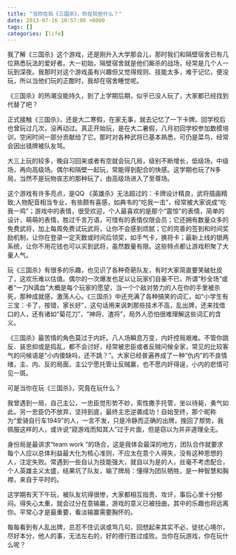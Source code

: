 ```yaml
---
title: "当你在玩《三国杀》，你在玩些什么？"
date: 2013-07-16 10:57:00 +0800
tags: []
categories: [life]
---
```


我了解《三国杀》这个游戏，还是刚升入大学那会儿，那时我们和隔壁宿舍已有几位熟悉玩法的爱好者。大一初始，隔壁宿舍就是他们厮杀的战场，经常是几个人一玩到深夜。我那时对这个游戏虽有兴趣但又觉得规则、技能太多，难于记忆，便没玩，所以当他们玩的正酣时，我却在宿舍睡觉呢。

<!--more-->

《三国杀》的热潮没能持久，到了上学期后期，似乎已没人玩了，大家都已经找到代替了吧？

正式接触《三国杀》，还是大二寒假，在家无事，就去记忆了一下卡牌。回学校后也曾玩过几次，没再动过。真正开始玩，是在大二暑假，八月初回学校参加数模培训，空闲时间一部分贡献给了它。那时对各种武将已基本熟悉，可仍是菜鸟，经常会因出错牌被队友骂。

大三上玩的较多，晚自习回来或者有空就会玩几局，级别不断增长，低级场，中级场，再向高级场。偶尔和隔壁一起玩，常能得到配合的快感。这学期也玩了N多局，当然不是玩物丧志的那种玩了，由高级场进入了至尊场。

这个游戏有许多亮点，是QQ 《英雄杀》无法超过的：卡牌设计精良，武将插画精致;人物配音相当专业，有些颇有喜感，如典韦的“吃我一击”，经常被大家说成“吃我一鸡”；游戏中的表情，很受欢迎，个人最喜欢的是那个“震惊”的表情，简单的设计，萌萌的表情，胜过千言万语，可惜有的表情仅限会员；它还拥有数量众多的免费武将，加上每周免费试玩武将，让你不会感到烦腻；它的完善的签到和时间奖励机制，让你在登录一定天数或时间后领奖，如手气卡，换将卡；最新上线的银两系统，让你不用花钱也可以买到武将，虽然数量有限。这些特点都让游戏积聚了大量人气。

玩《三国杀》有很多的乐趣，也见识了各种奇葩队友，有时大家简直要笑破肚皮了，这欢乐难以估值。偶尔的一次爆发也足以让玩家们自豪不已，所谓“秒全场”或者“一刀N滴血”大概是每个玩家的愿望，当一个个敌对势力的人在你的手里被杀死，那种成就感，激荡人心。《三国杀》中还充满了各种搞笑的词汇，如“小学生有三宝：卡了，按错，家长好”，这句话用来讽刺那些技术不高，乱出牌，还来找借口的人，还有诸如“菊花刀”，“神将、渣将”，局外人恐怕很难理解这些词汇的含义。

《三国杀》最苦情的角色莫过于内奸。八人场瞬息万变，内奸控局艰难。不管你跳反、装忠抑或是捣乱，都不会讨好，经常被忠臣或者反贼问候全家，常见的比较客气的问候语是“小内傻缺吗，还不跳？”。大家已经普遍养成了一种“仇内”的不良情绪，主、内、反的局面，主公宁愿托管让反贼赢，也不愿内奸得逞，小内的悲情可见一斑。

可是当你在玩《三国杀》，究竟在玩什么？ 

我曾遇到一局，自己主公，一忠臣觉形势不妙，索性撒手托管，坐以待毙，勇气如此。另一忠臣仍不放弃，坚持到底，最终主忠逆袭成功！自始至终，那个昵称为“爱骑自行车1949”的人，一言不发，只是冷静而正确的出牌，挽回了颓势，我佩服这样的人，或许说“窥游戏而知其人”过于片面，但是窃以为并非道理全无。

身份局是最讲求“team work ”的场合，这是我体会最深的地方，团队合作就要求每个人应以总体利益最大化为核心准则，不应太在意个人得失，没有这种思想的人，注定失败。常遇到一些自认为技能强大，就自以为是的人，丝毫不考虑配合，个人英雄主义太盛，结果坑了队友，输了牌局：懂得为团队牺牲，是一种智慧和胸襟，来自于平时的。

这学期有天下午玩，被队友坑得很惨，大家都相互指责、攻讦，事后心里十分郁闷。得失心太重，就会过分在意输赢，游戏的意义已被扭曲，其中的乐趣也将远离你。平常心才是最重要，看淡输赢需要胸怀的。

每每看到有人乱出牌，总忍不住讥讽或骂几句，回想起来其实不必，徒扰心境尔，尽好本分，他人的事，无法左右的，好的德行胜过成败。当你在玩游戏，你在玩什么呢？
